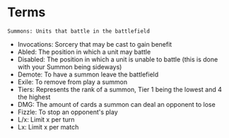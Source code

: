 # Terms
`Summons: Units that battle in the battlefield`
- Invocations: Sorcery that may be cast to gain benefit
- Abled: The position in which a unit may battle
- Disabled: The position in which a unit is unable to battle (this is done with your Summon being sideways)
- Demote: To have a summon leave the battlefield
- Exile: To remove from play a summon
- Tiers: Represents the rank of a summon, Tier 1 being the lowest and 4 the highest
- DMG: The amount of cards a summon can deal an opponent to lose
- Fizzle: To stop an opponent's play
- L/x: Limit x per turn
- Lx: Limit x per match
